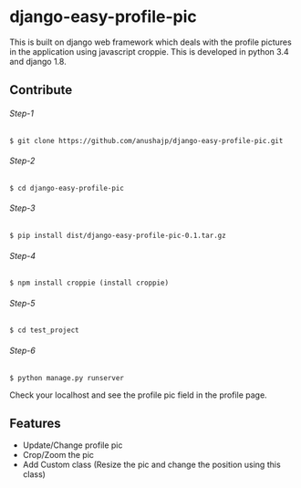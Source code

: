 # django-easy-profile-pic
This is built on django web framework which deals with the profile pictures in the application using javascript croppie. This is developed in python 3.4 and django 1.8.

## Contribute

###### Step-1
```
$ git clone https://github.com/anushajp/django-easy-profile-pic.git
```
###### Step-2 
```
$ cd django-easy-profile-pic
```
###### Step-3
```
$ pip install dist/django-easy-profile-pic-0.1.tar.gz
```
###### Step-4
```
$ npm install croppie (install croppie)
```
###### Step-5
```
$ cd test_project
```
###### Step-6 
```
$ python manage.py runserver 
```

Check your localhost and see the profile pic field in the profile page.

## Features
- Update/Change profile pic
- Crop/Zoom the pic
- Add Custom class (Resize the pic and change the position using this class)



